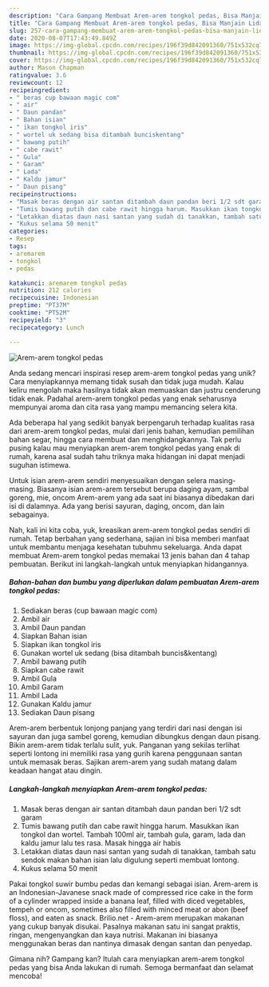```yaml
---
description: "Cara Gampang Membuat Arem-arem tongkol pedas, Bisa Manjain Lidah"
title: "Cara Gampang Membuat Arem-arem tongkol pedas, Bisa Manjain Lidah"
slug: 257-cara-gampang-membuat-arem-arem-tongkol-pedas-bisa-manjain-lidah
date: 2020-08-07T17:43:49.849Z
image: https://img-global.cpcdn.com/recipes/196f39d842091360/751x532cq70/arem-arem-tongkol-pedas-foto-resep-utama.jpg
thumbnail: https://img-global.cpcdn.com/recipes/196f39d842091360/751x532cq70/arem-arem-tongkol-pedas-foto-resep-utama.jpg
cover: https://img-global.cpcdn.com/recipes/196f39d842091360/751x532cq70/arem-arem-tongkol-pedas-foto-resep-utama.jpg
author: Mason Chapman
ratingvalue: 3.6
reviewcount: 12
recipeingredient:
- " beras cup bawaan magic com"
- " air"
- " Daun pandan"
- " Bahan isian"
- " ikan tongkol iris"
- " wortel uk sedang bisa ditambah bunciskentang"
- " bawang putih"
- " cabe rawit"
- " Gula"
- " Garam"
- " Lada"
- " Kaldu jamur"
- " Daun pisang"
recipeinstructions:
- "Masak beras dengan air santan ditambah daun pandan beri 1/2 sdt garam"
- "Tumis bawang putih dan cabe rawit hingga harum. Masukkan ikan tongkol dan wortel. Tambah 100ml air, tambah gula, garam, lada dan kaldu jamur lalu tes rasa. Masak hingga air habis"
- "Letakkan diatas daun nasi santan yang sudah di tanakkan, tambah satu sendok makan bahan isian lalu digulung seperti membuat lontong."
- "Kukus selama 50 menit"
categories:
- Resep
tags:
- aremarem
- tongkol
- pedas

katakunci: aremarem tongkol pedas 
nutrition: 212 calories
recipecuisine: Indonesian
preptime: "PT37M"
cooktime: "PT52M"
recipeyield: "3"
recipecategory: Lunch

---
```



![Arem-arem tongkol pedas](https://img-global.cpcdn.com/recipes/196f39d842091360/751x532cq70/arem-arem-tongkol-pedas-foto-resep-utama.jpg)

Anda sedang mencari inspirasi resep arem-arem tongkol pedas yang unik? Cara menyiapkannya memang tidak susah dan tidak juga mudah. Kalau keliru mengolah maka hasilnya tidak akan memuaskan dan justru cenderung tidak enak. Padahal arem-arem tongkol pedas yang enak seharusnya mempunyai aroma dan cita rasa yang mampu memancing selera kita.

Ada beberapa hal yang sedikit banyak berpengaruh terhadap kualitas rasa dari arem-arem tongkol pedas, mulai dari jenis bahan, kemudian pemilihan bahan segar, hingga cara membuat dan menghidangkannya. Tak perlu pusing kalau mau menyiapkan arem-arem tongkol pedas yang enak di rumah, karena asal sudah tahu triknya maka hidangan ini dapat menjadi suguhan istimewa.

Untuk isian arem-arem sendiri menyesuaikan dengan selera masing-masing. Biasanya isian arem-arem tersebut berupa daging ayam, sambal goreng, mie, oncom Arem-arem yang ada saat ini biasanya dibedakan dari isi di dalamnya. Ada yang berisi sayuran, daging, oncom, dan lain sebagainya.


Nah, kali ini kita coba, yuk, kreasikan arem-arem tongkol pedas sendiri di rumah. Tetap berbahan yang sederhana, sajian ini bisa memberi manfaat untuk membantu menjaga kesehatan tubuhmu sekeluarga. Anda dapat membuat Arem-arem tongkol pedas memakai 13 jenis bahan dan 4 tahap pembuatan. Berikut ini langkah-langkah untuk menyiapkan hidangannya.

<!--inarticleads1-->

##### Bahan-bahan dan bumbu yang diperlukan dalam pembuatan Arem-arem tongkol pedas:

1. Sediakan  beras (cup bawaan magic com)
1. Ambil  air
1. Ambil  Daun pandan
1. Siapkan  Bahan isian
1. Siapkan  ikan tongkol iris
1. Gunakan  wortel uk sedang (bisa ditambah buncis&amp;kentang)
1. Ambil  bawang putih
1. Siapkan  cabe rawit
1. Ambil  Gula
1. Ambil  Garam
1. Ambil  Lada
1. Gunakan  Kaldu jamur
1. Sediakan  Daun pisang


Arem-arem berbentuk lonjong panjang yang terdiri dari nasi dengan isi sayuran dan juga sambel goreng, kemudian dibungkus dengan daun pisang. Bikin arem-arem tidak terlalu sulit, yuk. Panganan yang sekilas terlihat seperti lontong ini memiliki rasa yang gurih karena penggunaan santan untuk memasak beras. Sajikan arem-arem yang sudah matang dalam keadaan hangat atau dingin. 

<!--inarticleads2-->

##### Langkah-langkah menyiapkan Arem-arem tongkol pedas:

1. Masak beras dengan air santan ditambah daun pandan beri 1/2 sdt garam
1. Tumis bawang putih dan cabe rawit hingga harum. Masukkan ikan tongkol dan wortel. Tambah 100ml air, tambah gula, garam, lada dan kaldu jamur lalu tes rasa. Masak hingga air habis
1. Letakkan diatas daun nasi santan yang sudah di tanakkan, tambah satu sendok makan bahan isian lalu digulung seperti membuat lontong.
1. Kukus selama 50 menit


Pakai tongkol suwir bumbu pedas dan kemangi sebagai isian. Arem-arem is an Indonesian-Javanese snack made of compressed rice cake in the form of a cylinder wrapped inside a banana leaf, filled with diced vegetables, tempeh or oncom, sometimes also filled with minced meat or abon (beef floss), and eaten as snack. Brilio.net - Arem-arem merupakan makanan yang cukup banyak disukai. Pasalnya makanan satu ini sangat praktis, ringan, mengenyangkan dan kaya nutrisi. Makanan ini biasanya menggunakan beras dan nantinya dimasak dengan santan dan penyedap. 

Gimana nih? Gampang kan? Itulah cara menyiapkan arem-arem tongkol pedas yang bisa Anda lakukan di rumah. Semoga bermanfaat dan selamat mencoba!
